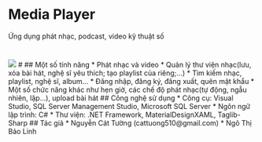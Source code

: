# Media Player
Ứng dụng phát nhạc, podcast, video kỹ thuật số
#
<img src="https://user-images.githubusercontent.com/100663723/216764151-de6d79a7-c4cb-4d32-8e3e-27855b622972.png" />
#
## Một số tính năng
* Phát nhạc và video
* Quản lý thư viện nhạc(lưu, xóa bài hát, nghệ sĩ yêu thích; tạo playlist của riêng;...)
* Tìm kiếm nhạc, playlist, nghệ sĩ, album...
* Đăng nhập, đăng ký, đăng xuất, quên mật khẩu
* Một số chức năng khác như hẹn giờ, các chế độ phát nhạc(tự động, ngẫu nhiên, lặp...), upload bài hát
## Công nghệ sử dụng
* Công cụ: Visual Studio, SQL Server Management Studio, Microsoft SQL Server
* Ngôn ngữ lập trình: C#
* Thư viện: .NET Framework, MaterialDesignXAML, Taglib-Sharp
## Tác giả
* Nguyễn Cát Tường (cattuong510@gmail.com)
* Ngô Thị Bảo Linh
